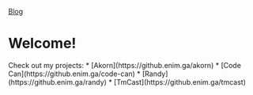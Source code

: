 [Blog](https://github.enim.ga/blog)

# Welcome!
<div class="github-card" data-github="AnonyMouse-Box" data-width="400" data-height="" data-theme="default"></div>
Check out my projects:
* [Akorn](https://github.enim.ga/akorn)
* [Code Can](https://github.enim.ga/code-can)
* [Randy](https://github.enim.ga/randy)
* [TmCast](https://github.enim.ga/tmcast)
<a href="https://github.enim.ga/akorn"><div class="github-card" data-github="AnonyMouse-Box/akorn" data-width="400" data-height="" data-theme="default"></div></a>
<a href="https://github.enim.ga/code-can"><div class="github-card" data-github="AnonyMouse-Box/code-can" data-width="400" data-height="" data-theme="default"></div></a>
<a href="https://github.enim.ga/randy"><div class="github-card" data-github="AnonyMouse-Box/randy" data-width="400" data-height="" data-theme="default"></div></a>
<a href="https://github.enim.ga/tmcast"><div class="github-card" data-github="AnonyMouse-Box/tmcast" data-width="400" data-height="" data-theme="default"></div></a>
<script src="//cdn.jsdelivr.net/github-cards/latest/widget.js"></script>
